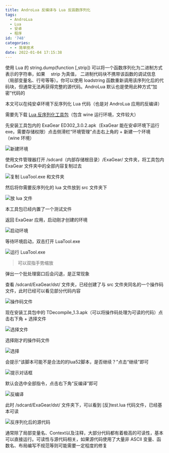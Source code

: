 ```yaml
---
title: AndroLua 反编译与 Lua 反函数序列化
tags:
  - AndroLua
  - Lua
  - 安卓
  - 程序
id: '748'
categories:
  - - 简单技术
date: 2022-01-04 17:15:38
---
```


使用 Lua 的 string.dump(function \[,strip\]) 可以将一个函数序列化为二进制方式表示的字符串，如果　 strip 为真值， 二进制代码块不携带该函数的调试信息 （局部变量名、行号等等）。你可以使用 loadstring 函数重新调用该序列化后的代码块，但通常无法再获得完整的源代码。AndroLua 默认也是使用此种方式“加密”代码的

本文可以在纯安卓环境下反序列化 Lua 代码（也是对 AndroLua 应用的反编译）

需要先下载 [Lua 反序列化工具包](http://ctpan.jiecs.top/f/32856022-532962471-147103)（包含 wine 运行环境，文件较大）

先安装工具包内的 ExaGear ED302\_3.0.2.apk（ExaGear 能在安卓环境下运行 exe，需要存储权限）点击侧滑栏“环境管理”点击右上角的 + 新建一个环境（wine 环境）

![新建环境](https://s4.ax1x.com/2022/01/04/TLrZQg.jpg)

使用文件管理器打开 /sdcard（内部存储根目录）/ExaGear/ 文件夹，将工具包内 ExaGear 文件夹中的全部内容复制过去

![复制 LuaTool.exe 和文件夹](https://s4.ax1x.com/2022/01/04/TLyVbj.jpg)

然后将你需要反序列化的 lua 文件放到 src 文件夹下

![放 lua 文件](https://s4.ax1x.com/2022/01/04/TLcEAs.jpg)

本工具包已经内置了一个测试文件

返回 ExaGear 应用，启动刚才创建的环境

![启动环境](https://s4.ax1x.com/2022/01/04/TLcVNn.jpg)

等待环境启动，双击打开 LuaTool.exe

![运行 LuaTool.exe](https://s4.ax1x.com/2022/01/04/TLcn3V.jpg)

> 可以双指手势缩放

弹出一个批处理窗口后会闪退，是正常现象

查看 /sdcard/ExaGear/dst/ 文件夹，已经创建了与 src 文件夹同名的一个操作码文件，此时已经可以看见部分代码内容

![操作码文件](https://s4.ax1x.com/2022/01/04/TLcucT.jpg)

现在安装工具包中的 TDecompile\_1.3.apk（可以将操作码处理为可读的代码）点击右下角 + 选择文件

![选择文件](https://s4.ax1x.com/2022/01/04/TLcQuF.jpg)

选择刚才的操作码文件

![选择](https://s4.ax1x.com/2022/01/04/TLcKjU.jpg)

会提示“该脚本可能不是合法的的lua52脚本，是否继续？”点击“继续”即可

![提示对话框](https://s4.ax1x.com/2022/01/04/TLc1HJ.jpg)

默认会选中全部指令，点击右下角“反编译”即可

![反编译](https://s4.ax1x.com/2022/01/04/TLc8E9.jpg)

此时 /sdcard/ExaGear/dst/ 文件夹下，可以看到 \[反\]test.lua 代码文件，已经基本可读

![反序列化后的源代码](https://s4.ax1x.com/2022/01/04/TLcGNR.jpg)

通常除了局部变量名、Context以及注释，大部分代码都有着极高的可读性，基本可以直接运行。可读性与源代码相关，如果源代码使用了大量非 ASCII 变量、函数名、布局编写不规范等则可能需要一定程度的修复
